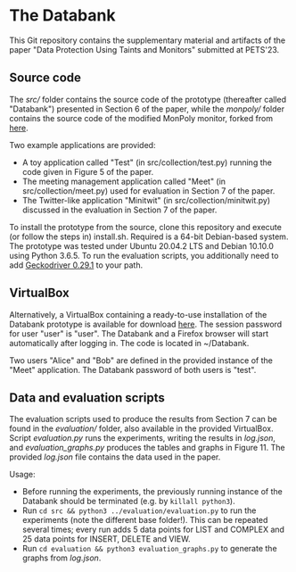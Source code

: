 # The Databank

This Git repository contains the supplementary material and artifacts of the paper "Data Protection Using Taints and Monitors" submitted at PETS'23.

## Source code

The *src/* folder contains the source code of the prototype (thereafter called "Databank") presented in Section 6 of the paper, while the *monpoly/* folder contains the source code of the modified MonPoly monitor, forked from [here](https://bitbucket.org/jshs/monpoly).

Two example applications are provided:
* A toy application called "Test" (in src/collection/test.py) running the code given in Figure 5 of the paper.
* The meeting management application called "Meet" (in src/collection/meet.py) used for evaluation in Section 7 of the paper.
* The Twitter-like application "Minitwit" (in src/collection/minitwit.py) discussed in the evaluation in Section 7 of the paper.

To install the prototype from the source, clone this repository and execute (or follow the steps in) install.sh. Required is a 64-bit Debian-based system. The prototype was tested under Ubuntu 20.04.2 LTS and Debian 10.10.0 using Python 3.6.5. To run the evaluation scripts, you additionally need to add [Geckodriver 0.29.1](https://github.com/mozilla/geckodriver/releases) to your path.

## VirtualBox

Alternatively, a VirtualBox containing a ready-to-use installation of the Databank prototype is available for download [here](https://drive.google.com/file/d/1l1sByhZAtfFd9yjLGlvh1-LIPJaOGzm4/view?usp=sharing). The session password for user "user" is "user". The Databank and a Firefox browser will start automatically after logging in. The code is located in ~/Databank.

Two users "Alice" and "Bob" are defined in the provided instance of the "Meet" application. The Databank password of both users is "test".

## Data and evaluation scripts

The evaluation scripts used to produce the results from Section 7 can be found in the *evaluation/* folder, also available in the provided VirtualBox. Script *evaluation.py* runs the experiments, writing the results in *log.json*, and *evaluation_graphs.py* produces the tables and graphs in Figure 11. The provided *log.json* file contains the data used in the paper.

Usage:
* Before running the experiments, the previously running instance of the Databank should be terminated (e.g. by `killall python3`).
* Run `cd src && python3 ../evaluation/evaluation.py` to run the experiments (note the different base folder!). This can be repeated several times; every run adds 5 data points for LIST and COMPLEX and 25 data points for INSERT, DELETE and VIEW.
* Run `cd evaluation && python3 evaluation_graphs.py` to generate the graphs from *log.json*.